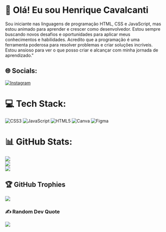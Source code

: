 # 💫 Olá! Eu sou Henrique Cavalcanti

Sou iniciante nas linguagens de programação HTML, CSS e JavaScript, 
mas estou animado para aprender e crescer como desenvolvedor. 
Estou sempre buscando novos desafios e oportunidades para aplicar meus conhecimentos e habilidades. 
Acredito que a programação é uma ferramenta poderosa para resolver problemas e criar soluções incríveis. 
Estou ansioso para ver o que posso criar e alcançar com minha jornada de aprendizado."


## 🌐 Socials:
[![Instagram](https://img.shields.io/badge/Instagram-%23E4405F.svg?logo=Instagram&logoColor=white)](https://instagram.com/hjcavalcanti) 

# 💻 Tech Stack:
![CSS3](https://img.shields.io/badge/css3-%231572B6.svg?style=for-the-badge&logo=css3&logoColor=white) ![JavaScript](https://img.shields.io/badge/javascript-%23323330.svg?style=for-the-badge&logo=javascript&logoColor=%23F7DF1E) ![HTML5](https://img.shields.io/badge/html5-%23E34F26.svg?style=for-the-badge&logo=html5&logoColor=white) ![Canva](https://img.shields.io/badge/Canva-%2300C4CC.svg?style=for-the-badge&logo=Canva&logoColor=white) 	![Figma](https://img.shields.io/badge/figma-%23F24E1E.svg?style=for-the-badge&logo=figma&logoColor=white)
# 📊 GitHub Stats:
![](https://github-readme-stats.vercel.app/api?username=hjcavalcanti92&theme=dark&hide_border=false&include_all_commits=false&count_private=false)<br/>
![](https://github-readme-streak-stats.herokuapp.com/?user=hjcavalcanti92&theme=dark&hide_border=false)<br/>
![](https://github-readme-stats.vercel.app/api/top-langs/?username=hjcavalcanti92&theme=dark&hide_border=false&include_all_commits=false&count_private=false&layout=compact)

## 🏆 GitHub Trophies
![](https://github-profile-trophy.vercel.app/?username=hjcavalcanti92&theme=radical&no-frame=false&no-bg=true&margin-w=4)

### ✍️ Random Dev Quote
![](https://quotes-github-readme.vercel.app/api?type=horizontal&theme=radical)

